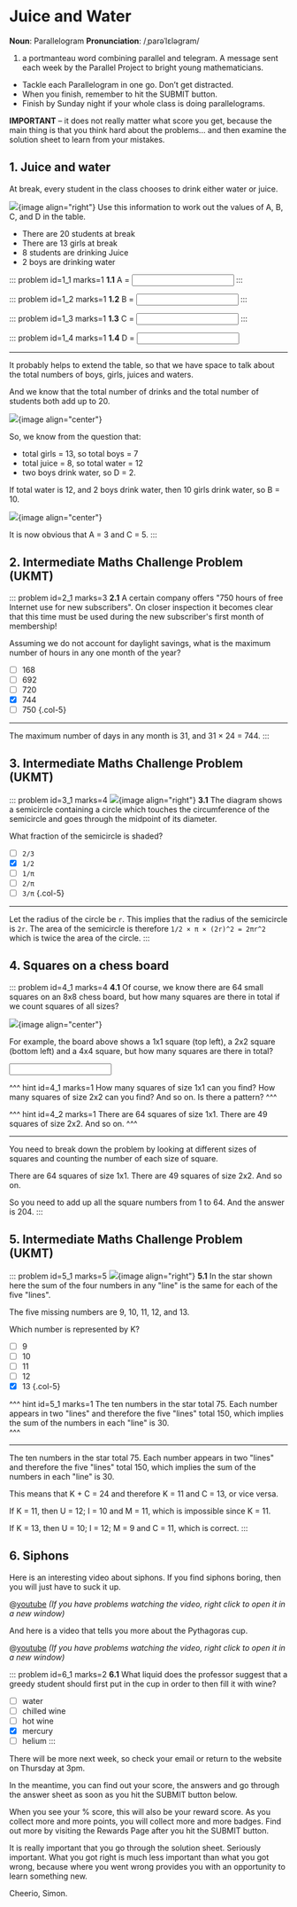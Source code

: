 # Juice and Water

<div class="dictionary">

__Noun__: Parallelogram
__Pronunciation__: /ˌparəˈlɛləɡram/

1. a portmanteau word combining parallel and telegram. A message sent each
week by the Parallel Project to bright young mathematicians.

</div>

* Tackle each Parallelogram in one go. Don’t get distracted.
* When you finish, remember to hit the SUBMIT button.
*	Finish by Sunday night if your whole class is doing parallelograms.

__IMPORTANT__ – it does not really matter what score you get, because the main thing is that you think hard about the problems... and then examine the solution sheet to learn from your mistakes.


## 1. Juice and water

At break, every student in the class chooses to drink either water or juice.

![](/resources/10-37-juice-water/1-juice.jpg){image align="right"}
Use this information to work out the values of A, B, C, and D in the table.

* There are 20 students at break
* There are 13 girls at break
* 8 students are drinking Juice
* 2 boys are drinking water

::: problem id=1_1 marks=1
__1.1__ A = <input solution="3"/>
:::

::: problem id=1_2 marks=1
__1.2__ B = <input solution="10"/>
:::

::: problem id=1_3 marks=1
__1.3__ C = <input solution="5"/>
:::

::: problem id=1_4 marks=1
__1.4__ D = <input solution="2"/>

---

It probably helps to extend the table, so that we have space to talk about the total numbers of boys, girls, juices and waters.  

And we know that the total number of drinks and the total number of students both add up to 20.

![](/resources/10-37-juice-water/1-juice-answer1.jpg){image align="center"}  

So, we know from the question that:

* total girls = 13, so total boys = 7
* total juice = 8, so total water = 12
* two boys drink water, so D = 2.

If total water is 12, and 2 boys drink water, then 10 girls drink water, so B = 10.

![](/resources/10-37-juice-water/1-juice-answer2.jpg){image align="center"}   

It is now obvious that A = 3 and C = 5.
:::


## 2. Intermediate Maths Challenge Problem (UKMT)
<!--- (1999) Q03 --->

::: problem id=2_1 marks=3
__2.1__ A certain company offers "750 hours of free Internet use for new subscribers". On closer inspection it becomes clear that this time must be used during the new subscriber's first month of membership!

Assuming we do not account for daylight savings, what is the maximum number of hours in any one month of the year?

* [ ] 168
* [ ] 692
* [ ] 720
* [x] 744
* [ ] 750
{.col-5}

---

The maximum number of days in any month is 31, and 31 × 24 = 744.
:::


## 3.	Intermediate Maths Challenge Problem (UKMT)
<!--- (1999) Q13 --->

::: problem id=3_1 marks=4
![](/resources/10-37-juice-water/3-semicircle.jpg){image align="right"}
__3.1__ The diagram shows a semicircle containing a circle which touches the circumference of the semicircle and goes through the midpoint of its diameter.  

What fraction of the semicircle is shaded?

* [ ] `2/3`
* [x] `1/2`
* [ ] `1/π`
* [ ] `2/π`
* [ ] `3/π`
{.col-5}

---

Let the radius of the circle be `r`. This implies that the radius of the semicircle is `2r`. The area of the semicircle is therefore `1/2 × π × (2r)^2 = 2πr^2` which is twice the area of the circle.
:::


## 4.	Squares on a chess board 	

::: problem id=4_1 marks=4
__4.1__ Of course, we know there are 64 small squares on an 8x8 chess board, but how many squares are there in total if we count squares of all sizes?

![](/resources/10-37-juice-water/4-chessboard.png){image align="center"}  

For example, the board above shows a 1x1 square (top left), a 2x2 square (bottom left) and a 4x4 square, but how many squares are there in total?

<input solution="204"/>

^^^ hint id=4_1 marks=1
How many squares of size 1x1 can you find? How many squares of size 2x2 can you find? And so on. Is there a pattern?
^^^

^^^ hint id=4_2 marks=1
There are 64 squares of size 1x1. There are 49 squares of size 2x2. And so on.
^^^

---

You need to break down the problem by looking at different sizes of squares and counting the number of each size of square.  

There are 64 squares of size 1x1. There are 49 squares of size 2x2. And so on.  

So you need to add up all the square numbers from 1 to 64. And the answer is 204.
:::


## 5. Intermediate Maths Challenge Problem (UKMT)
<!--- (1999) Q23 --->

::: problem id=5_1 marks=5
![](/resources/10-37-juice-water/5-star.jpg){image align="right"}
__5.1__ In the star shown here the sum of the four numbers in any "line" is the same for each of the five "lines".  

The five missing numbers are 9, 10, 11, 12, and 13.  

Which number is represented by K?

* [ ] 9
* [ ] 10
* [ ] 11
* [ ] 12
* [x] 13
{.col-5}

^^^ hint id=5_1 marks=1
The ten numbers in the star total 75. Each number appears in two "lines" and therefore the five "lines" total 150, which implies the sum of the numbers in each "line" is 30.  
^^^

---

The ten numbers in the star total 75. Each number appears in two "lines" and therefore the five "lines" total 150, which implies the sum of the numbers in each "line" is 30.  

This means that K + C = 24 and therefore K = 11 and C = 13, or vice versa.  

If K = 11, then U = 12; I = 10 and M = 11, which is impossible since K = 11.  

If K = 13, then U = 10; I = 12; M = 9 and C = 11, which is correct.
:::


## 6. Siphons

Here is an interesting video about siphons. If you find siphons boring, then you will just have to suck it up.

@[youtube](4SEv_GxAo70?rel=0) _(If you have problems watching the video, right click to open it in a new window)_  

And here is a video that tells you more about the Pythagoras cup.

@[youtube](ISfIT3B4y6E?rel=0) _(If you have problems watching the video, right click to open it in a new window)_  

::: problem id=6_1 marks=2
__6.1__ What liquid does the professor suggest that a greedy student should first put in the cup in order to then fill it with wine?

* [ ] water
* [ ] chilled wine		
* [ ] hot wine
* [x] mercury
* [ ] helium
:::

There will be more next week, so check your email or return to the website on Thursday at 3pm.  

In the meantime, you can find out your score, the answers and go through the answer sheet as soon as you hit the SUBMIT button below.

When you see your % score, this will also be your reward score. As you collect more and more points, you will collect more and more badges. Find out more by visiting the Rewards Page after you hit the SUBMIT button.

It is really important that you go through the solution sheet. Seriously important. What you got right is much less important than what you got wrong, because where you went wrong provides you with an opportunity to learn something new.

Cheerio,
Simon.
